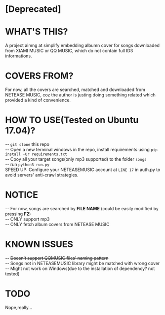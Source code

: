 
# [Deprecated]


# WHAT'S THIS?
A project aimng at simplify embedding albumn cover for songs downloaded from XIAMI MUSIC or QQ MUSIC, which do not contain full ID3 informations.
  
# COVERS FROM?
For now, all the covers are searched, matched and downloaded from NETEASE MUSIC, coz the author is justing doing something related which provided  a kind of convenience.
  
# HOW TO USE(Tested on Ubuntu 17.04)?
-- `git clone` this repo  
-- Open a new terminal windows in the repo, install requirements using `pip install -Ur requirements.txt`  
-- Cpoy all your target songs(only mp3 supported) to the folder `songs`  
-- run `python3 run.py`  
SPEED UP: Configure your NETEASEMUSIC account at `LINE 17` in auth.py to avoid servers' anti-crawl strategies.  
  
# NOTICE
-- For now, songs are searched by <b>FILE NAME</b> (could be easily modified by pressing <b>F2</b>)  
-- ONLY support mp3  
-- ONLY fetch album covers from NETEASE MUSIC  

# KNOWN ISSUES
-- <del>Doesn't support QQMUSIC files' naming pattern</del>  
-- Songs not in NETEASEMUSIC library might be matched with wrong cover  
-- Might not work on Windows(due to the installation of dependency? not tested)

# TODO
Nope,really...  
